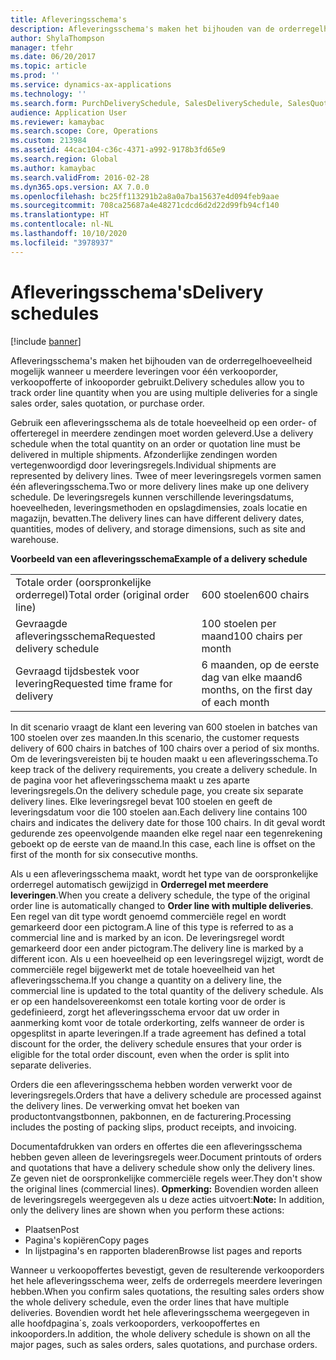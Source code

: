 ```yaml
---
title: Afleveringsschema's
description: Afleveringsschema's maken het bijhouden van de orderregelhoeveelheid mogelijk wanneer u meerdere leveringen voor één verkooporder, verkoopofferte of inkooporder gebruikt.
author: ShylaThompson
manager: tfehr
ms.date: 06/20/2017
ms.topic: article
ms.prod: ''
ms.service: dynamics-ax-applications
ms.technology: ''
ms.search.form: PurchDeliverySchedule, SalesDeliverySchedule, SalesQuotationDeliverySchedule, SalesQuotationDeliverySchedule
audience: Application User
ms.reviewer: kamaybac
ms.search.scope: Core, Operations
ms.custom: 213984
ms.assetid: 44cac104-c36c-4371-a992-9178b3fd65e9
ms.search.region: Global
ms.author: kamaybac
ms.search.validFrom: 2016-02-28
ms.dyn365.ops.version: AX 7.0.0
ms.openlocfilehash: bc25ff113291b2a8a0a7ba15637e4d094feb9aae
ms.sourcegitcommit: 708ca25687a4e48271cdcd6d2d22d99fb94cf140
ms.translationtype: HT
ms.contentlocale: nl-NL
ms.lasthandoff: 10/10/2020
ms.locfileid: "3978937"
---
```

# <a name="delivery-schedules"></a><span data-ttu-id="9755b-103">Afleveringsschema's</span><span class="sxs-lookup"><span data-stu-id="9755b-103">Delivery schedules</span></span>

[!include [banner](../includes/banner.md)]

<span data-ttu-id="9755b-104">Afleveringsschema's maken het bijhouden van de orderregelhoeveelheid mogelijk wanneer u meerdere leveringen voor één verkooporder, verkoopofferte of inkooporder gebruikt.</span><span class="sxs-lookup"><span data-stu-id="9755b-104">Delivery schedules allow you to track order line quantity when you are using multiple deliveries for a single sales order, sales quotation, or purchase order.</span></span>

<span data-ttu-id="9755b-105">Gebruik een afleveringsschema als de totale hoeveelheid op een order- of offerteregel in meerdere zendingen moet worden geleverd.</span><span class="sxs-lookup"><span data-stu-id="9755b-105">Use a delivery schedule when the total quantity on an order or quotation line must be delivered in multiple shipments.</span></span> <span data-ttu-id="9755b-106">Afzonderlijke zendingen worden vertegenwoordigd door leveringsregels.</span><span class="sxs-lookup"><span data-stu-id="9755b-106">Individual shipments are represented by delivery lines.</span></span> <span data-ttu-id="9755b-107">Twee of meer leveringsregels vormen samen één afleveringsschema.</span><span class="sxs-lookup"><span data-stu-id="9755b-107">Two or more delivery lines make up one delivery schedule.</span></span> <span data-ttu-id="9755b-108">De leveringsregels kunnen verschillende leveringsdatums, hoeveelheden, leveringsmethoden en opslagdimensies, zoals locatie en magazijn, bevatten.</span><span class="sxs-lookup"><span data-stu-id="9755b-108">The delivery lines can have different delivery dates, quantities, modes of delivery, and storage dimensions, such as site and warehouse.</span></span>  

<span data-ttu-id="9755b-109">**Voorbeeld van een afleveringsschema**</span><span class="sxs-lookup"><span data-stu-id="9755b-109">**Example of a delivery schedule**</span></span>

|                                   |                                          |
|-----------------------------------|------------------------------------------|
| <span data-ttu-id="9755b-110">Totale order (oorspronkelijke orderregel)</span><span class="sxs-lookup"><span data-stu-id="9755b-110">Total order (original order line)</span></span> | <span data-ttu-id="9755b-111">600 stoelen</span><span class="sxs-lookup"><span data-stu-id="9755b-111">600 chairs</span></span>                               |
| <span data-ttu-id="9755b-112">Gevraagde afleveringsschema</span><span class="sxs-lookup"><span data-stu-id="9755b-112">Requested delivery schedule</span></span>       | <span data-ttu-id="9755b-113">100 stoelen per maand</span><span class="sxs-lookup"><span data-stu-id="9755b-113">100 chairs per month</span></span>                     |
| <span data-ttu-id="9755b-114">Gevraagd tijdsbestek voor levering</span><span class="sxs-lookup"><span data-stu-id="9755b-114">Requested time frame for delivery</span></span> | <span data-ttu-id="9755b-115">6 maanden, op de eerste dag van elke maand</span><span class="sxs-lookup"><span data-stu-id="9755b-115">6 months, on the first day of each month</span></span> |

<span data-ttu-id="9755b-116">In dit scenario vraagt de klant een levering van 600 stoelen in batches van 100 stoelen over zes maanden.</span><span class="sxs-lookup"><span data-stu-id="9755b-116">In this scenario, the customer requests delivery of 600 chairs in batches of 100 chairs over a period of six months.</span></span> <span data-ttu-id="9755b-117">Om de leveringsvereisten bij te houden maakt u een afleveringsschema.</span><span class="sxs-lookup"><span data-stu-id="9755b-117">To keep track of the delivery requirements, you create a delivery schedule.</span></span> <span data-ttu-id="9755b-118">In de pagina voor het afleveringsschema maakt u zes aparte leveringsregels.</span><span class="sxs-lookup"><span data-stu-id="9755b-118">On the delivery schedule page, you create six separate delivery lines.</span></span> <span data-ttu-id="9755b-119">Elke leveringsregel bevat 100 stoelen en geeft de leveringsdatum voor die 100 stoelen aan.</span><span class="sxs-lookup"><span data-stu-id="9755b-119">Each delivery line contains 100 chairs and indicates the delivery date for those 100 chairs.</span></span> <span data-ttu-id="9755b-120">In dit geval wordt gedurende zes opeenvolgende maanden elke regel naar een tegenrekening geboekt op de eerste van de maand.</span><span class="sxs-lookup"><span data-stu-id="9755b-120">In this case, each line is offset on the first of the month for six consecutive months.</span></span>  

<span data-ttu-id="9755b-121">Als u een afleveringsschema maakt, wordt het type van de oorspronkelijke orderregel automatisch gewijzigd in **Orderregel met meerdere leveringen**.</span><span class="sxs-lookup"><span data-stu-id="9755b-121">When you create a delivery schedule, the type of the original order line is automatically changed to **Order line with multiple deliveries**.</span></span> <span data-ttu-id="9755b-122">Een regel van dit type wordt genoemd commerciële regel en wordt gemarkeerd door een pictogram.</span><span class="sxs-lookup"><span data-stu-id="9755b-122">A line of this type is referred to as a commercial line and is marked by an icon.</span></span> <span data-ttu-id="9755b-123">De leveringsregel wordt gemarkeerd door een ander pictogram.</span><span class="sxs-lookup"><span data-stu-id="9755b-123">The delivery line is marked by a different icon.</span></span> <span data-ttu-id="9755b-124">Als u een hoeveelheid op een leveringsregel wijzigt, wordt de commerciële regel bijgewerkt met de totale hoeveelheid van het afleveringsschema.</span><span class="sxs-lookup"><span data-stu-id="9755b-124">If you change a quantity on a delivery line, the commercial line is updated to the total quantity of the delivery schedule.</span></span> <span data-ttu-id="9755b-125">Als er op een handelsovereenkomst een totale korting voor de order is gedefinieerd, zorgt het afleveringsschema ervoor dat uw order in aanmerking komt voor de totale orderkorting, zelfs wanneer de order is opgesplitst in aparte leveringen.</span><span class="sxs-lookup"><span data-stu-id="9755b-125">If a trade agreement has defined a total discount for the order, the delivery schedule ensures that your order is eligible for the total order discount, even when the order is split into separate deliveries.</span></span>  

<span data-ttu-id="9755b-126">Orders die een afleveringsschema hebben worden verwerkt voor de leveringsregels.</span><span class="sxs-lookup"><span data-stu-id="9755b-126">Orders that have a delivery schedule are processed against the delivery lines.</span></span> <span data-ttu-id="9755b-127">De verwerking omvat het boeken van productontvangstbonnen, pakbonnen, en de facturering.</span><span class="sxs-lookup"><span data-stu-id="9755b-127">Processing includes the posting of packing slips, product receipts, and invoicing.</span></span>  

<span data-ttu-id="9755b-128">Documentafdrukken van orders en offertes die een afleveringsschema hebben geven alleen de leveringsregels weer.</span><span class="sxs-lookup"><span data-stu-id="9755b-128">Document printouts of orders and quotations that have a delivery schedule show only the delivery lines.</span></span> <span data-ttu-id="9755b-129">Ze geven niet de oorspronkelijke commerciële regels weer.</span><span class="sxs-lookup"><span data-stu-id="9755b-129">They don't show the original lines (commercial lines).</span></span> <span data-ttu-id="9755b-130">**Opmerking:** Bovendien worden alleen de leveringsregels weergegeven als u deze acties uitvoert:</span><span class="sxs-lookup"><span data-stu-id="9755b-130">**Note:** In addition, only the delivery lines are shown when you perform these actions:</span></span>

-   <span data-ttu-id="9755b-131">Plaatsen</span><span class="sxs-lookup"><span data-stu-id="9755b-131">Post</span></span>
-   <span data-ttu-id="9755b-132">Pagina's kopiëren</span><span class="sxs-lookup"><span data-stu-id="9755b-132">Copy pages</span></span>
-   <span data-ttu-id="9755b-133">In lijstpagina's en rapporten bladeren</span><span class="sxs-lookup"><span data-stu-id="9755b-133">Browse list pages and reports</span></span>

<span data-ttu-id="9755b-134">Wanneer u verkoopoffertes bevestigt, geven de resulterende verkooporders het hele afleveringsschema weer, zelfs de orderregels meerdere leveringen hebben.</span><span class="sxs-lookup"><span data-stu-id="9755b-134">When you confirm sales quotations, the resulting sales orders show the whole delivery schedule, even the order lines that have multiple deliveries.</span></span> <span data-ttu-id="9755b-135">Bovendien wordt het hele afleveringsschema weergegeven in alle hoofdpagina´s, zoals verkooporders, verkoopoffertes en inkooporders.</span><span class="sxs-lookup"><span data-stu-id="9755b-135">In addition, the whole delivery schedule is shown on all the major pages, such as sales orders, sales quotations, and purchase orders.</span></span>



